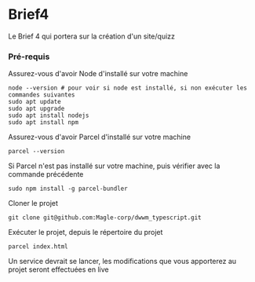 # Brief4
Le Brief 4 qui portera sur la création d'un site/quizz

### Pré-requis

Assurez-vous d'avoir Node d'installé sur votre machine

```shell
node --version # pour voir si node est installé, si non exécuter les commandes suivantes
sudo apt update
sudo apt upgrade
sudo apt install nodejs
sudo apt install npm
```

Assurez-vous d'avoir Parcel d'installé sur votre machine

```shell
parcel --version
```

Si Parcel n'est pas installé sur votre machine, puis vérifier avec la commande précédente

```shell
sudo npm install -g parcel-bundler
```
Cloner le projet

```shell
git clone git@github.com:Magle-corp/dwwm_typescript.git
```

Exécuter le projet, depuis le répertoire du projet

```shell
parcel index.html
```

Un service devrait se lancer, les modifications que vous apporterez au projet seront effectuées en live
